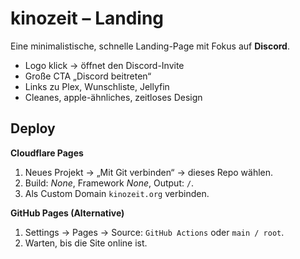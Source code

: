 # kinozeit – Landing

Eine minimalistische, schnelle Landing-Page mit Fokus auf **Discord**.

- Logo klick → öffnet den Discord-Invite
- Große CTA „Discord beitreten“
- Links zu Plex, Wunschliste, Jellyfin
- Cleanes, apple-ähnliches, zeitloses Design

## Deploy

**Cloudflare Pages**
1. Neues Projekt → „Mit Git verbinden“ → dieses Repo wählen.
2. Build: *None*, Framework *None*, Output: `/`.
3. Als Custom Domain `kinozeit.org` verbinden.

**GitHub Pages (Alternative)**
1. Settings → Pages → Source: `GitHub Actions` oder `main / root`.
2. Warten, bis die Site online ist.
